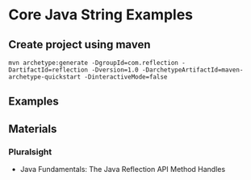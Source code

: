 # Core Java String Examples

## Create project using maven
```
mvn archetype:generate -DgroupId=com.reflection -DartifactId=reflection -Dversion=1.0 -DarchetypeArtifactId=maven-archetype-quickstart -DinteractiveMode=false
```

## Examples

## Materials
### Pluralsight
* Java Fundamentals: The Java Reflection API Method Handles